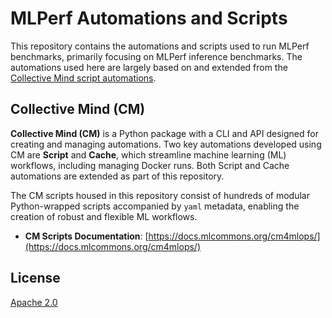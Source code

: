 # MLPerf Automations and Scripts

This repository contains the automations and scripts used to run MLPerf benchmarks, primarily focusing on MLPerf inference benchmarks. The automations used here are largely based on and extended from the [Collective Mind script automations](https://github.com/mlcommons/cm4mlops/tree/main/automation/script).


## Collective Mind (CM)

**Collective Mind (CM)** is a Python package with a CLI and API designed for creating and managing automations. Two key automations developed using CM are **Script** and **Cache**, which streamline machine learning (ML) workflows, including managing Docker runs. Both Script and Cache automations are extended as part of this repository.

The CM scripts housed in this repository consist of hundreds of modular Python-wrapped scripts accompanied by `yaml` metadata, enabling the creation of robust and flexible ML workflows.

- **CM Scripts Documentation**: [https://docs.mlcommons.org/cm4mlops/](https://docs.mlcommons.org/cm4mlops/)


## License

[Apache 2.0](LICENSE.md)
